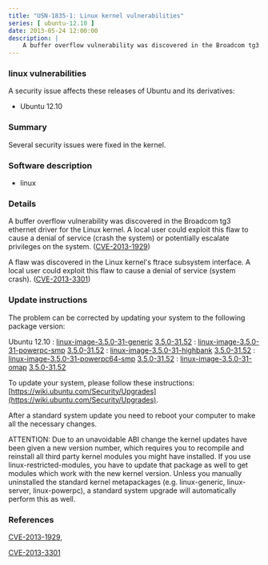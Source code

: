 ```yaml
---
title: "USN-1835-1: Linux kernel vulnerabilities"
series: [ ubuntu-12.10 ]
date: 2013-05-24 12:00:00
description: |
    A buffer overflow vulnerability was discovered in the Broadcom tg3 ethernet driver for the Linux kernel. A local user could exploit this flaw to cause a denial of service (crash the system) or potentially escalate privileges on the system. ([CVE-2013-1929](http://people.ubuntu.com/~ubuntu-security/cve/CVE-2013-1929))
--- 
```

 
### linux vulnerabilities

A security issue affects these releases of Ubuntu and its derivatives:

* Ubuntu 12.10

### Summary

Several security issues were fixed in the kernel. 

### Software description

* linux 

### Details

A buffer overflow vulnerability was discovered in the Broadcom tg3 ethernet driver for the Linux kernel. A local user could exploit this flaw to cause a denial of service (crash the system) or potentially escalate privileges on the system. ([CVE-2013-1929](http://people.ubuntu.com/~ubuntu-security/cve/CVE-2013-1929))

A flaw was discovered in the Linux kernel&#39;s ftrace subsystem interface. A local user could exploit this flaw to cause a denial of service (system crash). ([CVE-2013-3301](http://people.ubuntu.com/~ubuntu-security/cve/CVE-2013-3301)) 

### Update instructions

The problem can be corrected by updating your system to the following package version:

Ubuntu 12.10
 : [linux-image-3.5.0-31-generic](https://launchpad.net/ubuntu/+source/linux) <span> [3.5.0-31.52](https://launchpad.net/ubuntu/+source/linux/3.5.0-31.52) </span> 
 : [linux-image-3.5.0-31-powerpc-smp](https://launchpad.net/ubuntu/+source/linux) <span> [3.5.0-31.52](https://launchpad.net/ubuntu/+source/linux/3.5.0-31.52) </span> 
 : [linux-image-3.5.0-31-highbank](https://launchpad.net/ubuntu/+source/linux) <span> [3.5.0-31.52](https://launchpad.net/ubuntu/+source/linux/3.5.0-31.52) </span> 
 : [linux-image-3.5.0-31-powerpc64-smp](https://launchpad.net/ubuntu/+source/linux) <span> [3.5.0-31.52](https://launchpad.net/ubuntu/+source/linux/3.5.0-31.52) </span> 
 : [linux-image-3.5.0-31-omap](https://launchpad.net/ubuntu/+source/linux) <span> [3.5.0-31.52](https://launchpad.net/ubuntu/+source/linux/3.5.0-31.52) </span> 

To update your system, please follow these instructions: [https://wiki.ubuntu.com/Security/Upgrades](https://wiki.ubuntu.com/Security/Upgrades).

After a standard system update you need to reboot your computer to make all the necessary changes.

ATTENTION: Due to an unavoidable ABI change the kernel updates have been given a new version number, which requires you to recompile and reinstall all third party kernel modules you might have installed. If you use linux-restricted-modules, you have to update that package as well to get modules which work with the new kernel version. Unless you manually uninstalled the standard kernel metapackages (e.g. linux-generic, linux-server, linux-powerpc), a standard system upgrade will automatically perform this as well. 

### References

 [CVE-2013-1929](http://people.ubuntu.com/~ubuntu-security/cve/CVE-2013-1929), 

 [CVE-2013-3301](http://people.ubuntu.com/~ubuntu-security/cve/CVE-2013-3301)
 
